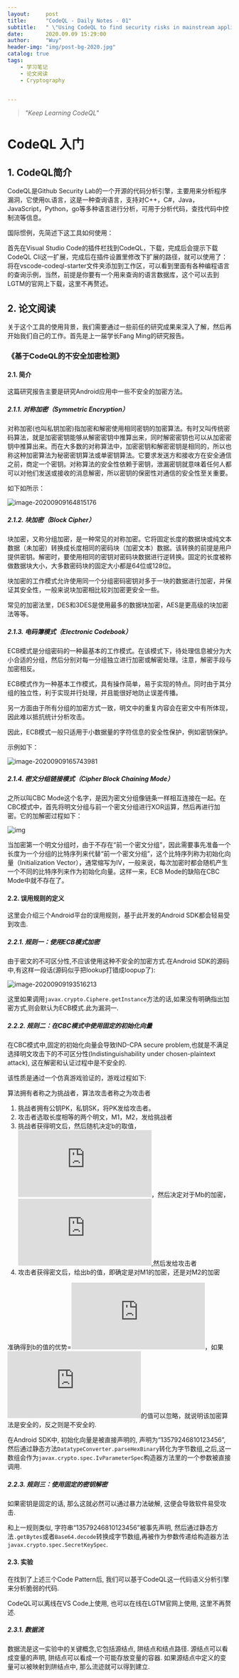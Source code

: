 ```yaml
---
layout:     post
title:      "CodeQL - Daily Notes - 01"
subtitle:   " \"Using CodeQL to find security risks in mainstream applications\""
date:       2020.09.09 15:29:00
author:     "Wuy"
header-img: "img/post-bg-2020.jpg"
catalog: true
tags:
    - 学习笔记
    - 论文阅读
    - Cryptography


---
```


> *"Keep Learning CodeQL"*

# CodeQL 入门

## 1. CodeQL简介

CodeQL是Github Security Lab的一个开源的代码分析引擎，主要用来分析程序漏洞，它使用`QL`语言，这是一种查询语言，支持对C++，C#，Java，JavaScript，Python，go等多种语言进行分析，可用于分析代码，查找代码中控制流等信息。

国际惯例，先简述下这工具如何使用：

首先在Visual Studio Code的插件栏找到CodeQL，下载，完成后会提示下载CodeQL Cli这一扩展，完成后在插件设置里修改下扩展的路径，就可以使用了：将在vscode-codeql-starter文件夹添加到工作区，可以看到里面有各种编程语言的查询示例，当然，前提是你要有一个用来查询的语言数据库，这个可以去到LGTM的官网上下载，这里不再赘述。

## 2. 论文阅读

关于这个工具的使用背景，我们需要通过一些前任的研究成果来深入了解，然后再开始我们自己的工作。首先是上一届学长Fang Ming的研究报告。

### 《基于CodeQL的不安全加密检测》

#### 2.1. 简介

这篇研究报告主要是研究Android应用中一些不安全的加密方法。

##### 2.1.1. 对称加密（Symmetric Encryption）

对称加密(也叫私钥加密)指加密和解密使用相同密钥的加密算法。有时又叫传统密码算法，就是加密密钥能够从解密密钥中推算出来，同时解密密钥也可以从加密密钥中推算出来。而在大多数的对称算法中，加密密钥和解密密钥是相同的，所以也称这种加密算法为秘密密钥算法或单密钥算法。它要求发送方和接收方在安全通信之前，商定一个密钥。对称算法的安全性依赖于密钥，泄漏密钥就意味着任何人都可以对他们发送或接收的消息解密，所以密钥的保密性对通信的安全性至关重要。

如下如所示：

![image-20200909164815176](C:\Users\MSI-NB\AppData\Roaming\Typora\typora-user-images\image-20200909164815176.png)

##### 2.1.2. 块加密（Block Cipher）

块加密，又称分组加密，是一种常见的对称加密。它将固定长度的数据块或纯文本数据（未加密）转换成长度相同的密码块（加密文本）数据。该转换的前提是用户提供密钥。解密时，要使用相同的密钥对密码块数据进行逆转换。固定的长度被称做数据块大小，大多数密码块的固定大小都是64位或128位。

块加密的工作模式允许使用同一个分组密码密钥对多于一块的数据进行加密，并保证其安全性，一般来说块加密相比较刘加密更安全一些。

常见的加密法里，DES和3DES是使用最多的数据块加密，AES是更高级的块加密法等等。

##### 2.1.3. 电码簿模式（Electronic Codebook）

ECB模式是分组密码的一种最基本的工作模式。在该模式下，待处理信息被分为大小合适的分组，然后分别对每一分组独立进行加密或解密处理。注意，解密手段与加密相反。

ECB模式作为一种基本工作模式，具有操作简单，易于实现的特点。同时由于其分组的独立性，利于实现并行处理，并且能很好地防止误差传播。

另一方面由于所有分组的加密方式一致，明文中的重复内容会在密文中有所体现，因此难以抵抗统计分析攻击。

因此，ECB模式一般只适用于小数据量的字符信息的安全性保护，例如密钥保护。

示例如下：

![image-20200909165743981](C:\Users\MSI-NB\AppData\Roaming\Typora\typora-user-images\image-20200909165743981.png)

##### 2.1.4. 密文分组链接模式（Cipher Block Chaining Mode）

之所以叫CBC Mode这个名字，是因为密文分组像链条一样相互连接在一起。在CBC模式中，首先将明文分组与前一个密文分组进行XOR运算，然后再进行加密。它的加解密过程如下：

![img](https://img-blog.csdn.net/20180901170843459?watermark/2/text/aHR0cHM6Ly9ibG9nLmNzZG4ubmV0L2NoZW5ncWl1bWluZw==/font/5a6L5L2T/fontsize/400/fill/I0JBQkFCMA==/dissolve/70)

当加密第一个明文分组时，由于不存在“前一个密文分组”，因此需要事先准备一个长度为一个分组的比特序列来代替“前一个密文分组”，这个比特序列称为初始化向量（Initialization Vector），通常缩写为IV，一般来说，每次加密时都会随机产生一个不同的比特序列来作为初始化向量。这样一来，ECB Mode的缺陷在CBC Mode中就不存在了。

#### 2.2. 误用规则的定义

这里会介绍三个Android平台的误用规则，基于此开发的Android SDK都会轻易受到攻击.

##### 2.2.1. 规则一：使用ECB模式加密

由于密文的不可区分性,不应该使用这种不安全的加密方式.在Android SDK的源码中,有这样一段话(源码似乎把lookup打错成loopup了):

![image-20200909193516213](C:\Users\MSI-NB\AppData\Roaming\Typora\typora-user-images\image-20200909193516213.png)

这里如果调用`javax.crypto.Ciphere.getInstance`方法的话,如果没有明确指出加密方式,则会默认为ECB模式.此为漏洞一.

##### 2.2.2. 规则二：在CBC模式中使用固定的初始化向量

在CBC模式中,固定的初始化向量会导致IND-CPA secure problem,也就是不满足选择明文攻击下的不可区分性(Indistinguishability under chosen-plaintext attack), 这在解密和认证过程中是不安全的.

该性质是通过一个仿真游戏验证的，游戏过程如下:

算法拥有者称之为挑战者，算法攻击者称之为攻击者

1. 挑战者拥有公钥PK，私钥SK，将PK发给攻击者。
2. 攻击者选取长度相等的两个明文，M1，M2，发给挑战者
3. 挑战者获得明文后，然后随机决定b的取值，![b=\left \{ 0 \right 1\}](https://private.codecogs.com/gif.latex?b%3D%5Cleft%20%5C%7B%200%20%5Cright%201%5C%7D)，然后决定对于Mb的加密，![C=Enc(PK,Mb)](https://private.codecogs.com/gif.latex?C%3DEnc%28PK%2CMb%29),然后发给攻击者
4. 攻击者获得密文后，给出b的值，即确定是对M1的加密，还是对M2的加密

准确得到b的值的优势=![advanced=\frac{1}{2}+\varepsilon](https://private.codecogs.com/gif.latex?advanced%3D%5Cfrac%7B1%7D%7B2%7D&plus;%5Cvarepsilon)，如果![\varepsilon](https://private.codecogs.com/gif.latex?%5Cvarepsilon)的值可以忽略，就说明该加密算法是安全的，反之则是不安全的.

在Android SDK中, 初始化向量是被直接声明的, 声明为“13579246810123456”, 然后通过静态方法`DatatypeConverter.parseHexBinary`转化为字节数组,之后,这一数组会作为`javax.crypto.spec.IvParameterSpec`构造器方法里的一个参数被直接调用.

##### 2.2.3. 规则三：使用固定的密钥解密

如果密钥是固定的话, 那么这就必然可以通过暴力法破解, 这便会导致软件易受攻击.

和上一规则类似, 字符串“13579246810123456”被事先声明, 然后通过静态方法`.getBytes`或者`Base64.decode`转换成字节数组,再被作为参数传递给构造器方法`javax.crypto.spec.SecretKeySpec`.

#### 2.3. 实验

在找到了上述三个Code Pattern后, 我们可以基于CodeQL这一代码语义分析引擎来分析脆弱的代码.

CodeQL可以离线在VS Code上使用, 也可以在线在LGTM官网上使用, 这里不再赘述.

##### 2.3.1. 数据流

数据流是这一实验中的关键概念,它包括源结点, 阱结点和结点路径. 源结点可以看成变量的声明, 阱结点可以看成一个可能存放变量的容器. 如果源结点中定义的变量可以被映射到阱结点中, 那么流迹就可以得到建立.

